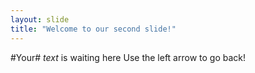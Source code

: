 ```yaml
---
layout: slide
title: "Welcome to our second slide!"
---
```

#Your#  *text* is waiting here
Use the left arrow to go back!